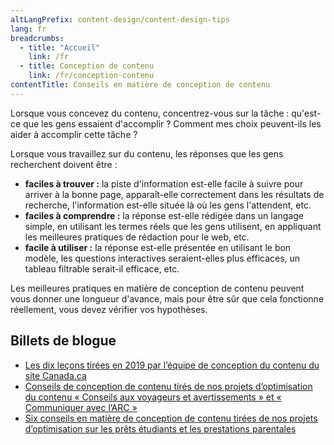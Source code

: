 ```yaml
---
altLangPrefix: content-design/content-design-tips
lang: fr
breadcrumbs:
  - title: "Accueil"
    link: /fr
  - title: Conception de contenu
    link: /fr/conception-contenu
contentTitle: Conseils en matière de conception de contenu
---
```

<p>Lorsque vous concevez du contenu, concentrez-vous sur la tâche : qu'est-ce que les gens essaient d'accomplir ? Comment mes choix peuvent-ils les aider à accomplir cette tâche ?</p>
<p>Lorsque vous travaillez sur du contenu, les réponses que les gens recherchent doivent être :</p>
<ul>
  <li><strong>faciles à trouver&nbsp;:</strong> la piste d'information est-elle facile à suivre pour arriver à la bonne page, apparaît-elle correctement dans les résultats de recherche, l'information est-elle située là où les gens l'attendent, etc.</li>
  <li><strong>faciles à comprendre&nbsp;:</strong> la réponse est-elle rédigée dans un langage simple, en utilisant les termes réels que les gens utilisent, en appliquant les meilleures pratiques de rédaction pour le web, etc.</li>
  <li><strong>facile à utiliser&nbsp;:</strong> la réponse est-elle présentée en utilisant le bon modèle, les questions interactives seraient-elles plus efficaces, un tableau filtrable serait-il efficace, etc.</li>
</ul>
<p>Les meilleures pratiques en matière de conception de contenu peuvent vous donner une longueur d'avance, mais pour être sûr que cela fonctionne réellement, vous devez vérifier vos hypothèses.
</p>
<h2>Billets de blogue</h2>
<ul>
  <li><a href="https://blogue.canada.ca/2019/12/20/les-dix-lecons.html">Les dix leçons tirées en 2019 par l’équipe de conception du contenu du site Canada.ca</a></li>
  <li><a href="https://blogue.canada.ca/2019/11/01/conseils-voyageurs-contact.html">Conseils de conception de contenu tirés de nos projets d’optimisation du contenu « Conseils aux voyageurs et avertissements » et « Communiquer avec l’ARC »</a></li>
  <li><a href="https://blogue.canada.ca/2019/08/26/conseils-conception-contentu.html">Six conseils en matière de conception de contenu tirées de nos projets d’optimisation sur les prêts étudiants et les prestations parentales</a></li>
</ul>